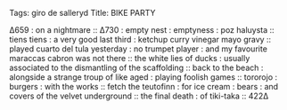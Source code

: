 Tags:  giro de salleryd
Title: BIKE PARTY
  
∆659 : on a nightmare :: ∆730 : empty nest : emptyness : poz haluysta :: tiens tiens : a very good last third : ketchup curry vinegar mayo gravy :: played cuarto del tula yesterday : no trumpet player : and my favourite maraccas cabron was not there :: the white lies of ducks : usually associated to the dismantling of the scaffolding :: back to the beach : alongside a strange troup of like aged : playing foolish games :: tororojo : burgers : with the works :: fetch the teutofinn : for ice cream : bears : and covers of the velvet underground :: the final death : of tiki-taka :: 422∆